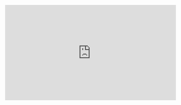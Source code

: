 <iframe src="https://github.com/Rif340/Gambar-Gambar/blob/main/Tab%20Baru%20-%20Google%20Chrome%202024-03-06%2000-58-31_2.mp4" width="560" height="315" frameborder="0" allowfullscreen></iframe>
